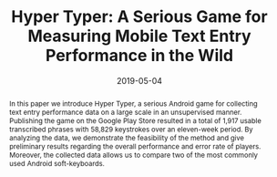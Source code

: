 ---
abstract: In this paper we introduce Hyper Typer, a serious Android game for collecting
  text entry performance data on a large scale in an unsupervised manner. Publishing
  the game on the Google Play Store resulted in a total of 1,917 usable transcribed
  phrases with 58,829 keystrokes over an eleven-week period. By analyzing the data,
  we demonstrate the feasibility of the method and give preliminary results regarding
  the overall performance and error rate of players. Moreover, the collected data
  allows us to compare two of the most commonly used Android soft-keyboards.
authors:
- Richard Schlögl
- Christoph Wimmer
- Thomas Grechenig
date: '2019-05-04'
featured: false
links:
- name: Publik
  url: https://publik.tuwien.ac.at/showentry.php?ID=284659&lang=1
publication_types:
- '0'
publishDate: '2019-05-04'
title: 'Hyper Typer: A Serious Game for Measuring Mobile Text Entry Performance in
  the Wild'
url_pdf: ''
---
